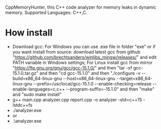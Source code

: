 CppMemoryHunter, this C++ code analyzer for memory leaks in dynamic memory.
Supported Languages: C++,C.
# How install
* Download gcc: For Windows you can use .exe file in folder "exe" or if you want install from source: download latest gcc from github "https://github.com/brechtsanders/winlibs_mingw/releases/" and edit PATH variable in Windows settings; For Linux install gcc from mirror "https://ftp.gnu.org/gnu/gcc/gcc-15.1.0/" and then "tar -xf gcc-15.1.0.tar.gz" and then "cd  gcc-15.1.0" and then "./configure -v --build=x86_64-linux-gnu --host=x86_64-linux-gnu --target=x86_64-linux-gnu --prefix=/usr/local/gcc-15.1.0 --enable-checking=release --enable-languages=c,c++  --program-suffix=-15.1.0" and then "make" and "sudo make install"
* g++ main.cpp analyzer.cpp report.cpp -o analyzer -std=c++15 -lstdc++fs
* ./analyzer.exe
* or
* .\analyzer.exe

